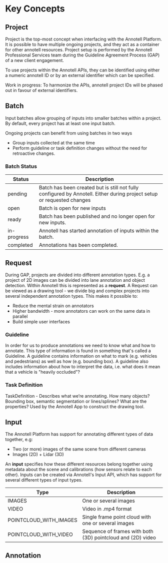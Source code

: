 # Key Concepts

## Project

Project is the top-most concept when interfacing with the Annotell Platform. It is possible to have multiple ongoing projects, and they act as a container for other annotell resources.
Project setup is performed by the Annotell Professional Services team during the Guideline Agreement Process (GAP) of a new client engagement.

To use projects within the Annotell APIs, they can be identified using either a numeric annotell ID or by an external identifier which can be specified.

<aside class="notice">
Work in progress: To harmonize the APIs, annotell project IDs will be phased out in favour of external identifiers.
</aside>

## Batch

Input batches allow grouping of inputs into smaller batches within a project. By default, every project has at least one input batch.

Ongoing projects can benefit from using batches in two ways

- Group inputs collected at the same time
- Perform guideline or task definition changes without the need for retroactive changes.

### Batch Status

| Status      | Description                                                                                                            |
| ----------- | ---------------------------------------------------------------------------------------------------------------------- |
| pending     | Batch has been created but is still not fully configured by Annotell. Either during project setup or requested changes |
| open        | Batch is open for new inputs                                                                                           |
| ready       | Batch has been published and no longer open for new inputs.                                                            |
| in-progress | Annotell has started annotation of inputs within the batch.                                                            |
| completed   | Annotations has been completed.                                                                                        |

## Request

During GAP, projects are divided into different annotation types. E.g. a project of 2D images can be divided into lane annotation and object detection. Within Annotell this is represented as a **request**.
A Request can be viewed as a drawing tool - we divide big and complex projects into several independent annotation types.
This makes it possible to:

- Reduce the mental strain on annotators
- Higher bandwidth - more annotators can work on the same data in parallel
- Build simple user interfaces

### Guideline

In order for us to produce annotations we need to know what and how to annotate. This type of information is found in something that's called a Guideline. A guideline contains information on what to mark (e.g. vehicles and pedestrians) as well as how (e.g. bounding box). A guideline also includes information about how to interpret the data, i.e. what does it mean that a vehicle is "heavily occluded"?

### Task Definition

TaskDefinition - Describes what we’re annotating. How many objects? Bounding box, semantic segmentation or lines/splines? What are the properties? Used by the Annotell App to construct the drawing tool.

## Input

The Annotell Platform has support for annotating different types of data together, e.g:

- Two (or more) images of the same scene from different cameras
- Images (2D) + Lidar (3D)

An **input** specifies how these different resources belong together using metadata about the scene and calibrations (how sensors relate to each other).
Inputs can be created via Annotell's Input API, which has support for several different types of input types.

| Type                   | Description                                                 |
| ---------------------- | ----------------------------------------------------------- |
| IMAGES                 | One or several images                                       |
| VIDEO                  | Video in .mp4 format                                        |
| POINTCLOUD_WITH_IMAGES | Single frame point cloud with one or several images         |
| POINTCLOUD_WITH_VIDEO  | Sequence of frames with both (3D) pointcloud and (2D) video |

## Annotation

